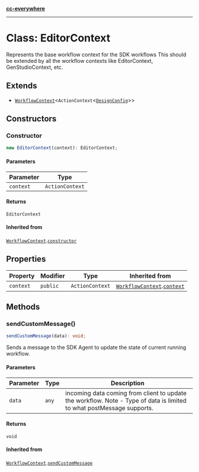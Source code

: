 [**cc-everywhere**](../../../../../../index.md)

***

# Class: EditorContext

Represents the base workflow context for the SDK workflows
This should be extended by all the workflow contexts like EditorContext, GenStudioContext, etc.

## Extends

- [`WorkflowContext`](../../../workflow-context/classes/workflow-context.md)<`ActionContext`<[`DesignConfig`](../../../../../../shared/src/types/editor/design-config-types/type-aliases/design-config.md)\>\>

## Constructors

### Constructor

```ts
new EditorContext(context): EditorContext;
```

#### Parameters

| Parameter | Type |
| ------ | ------ |
| `context` | `ActionContext` |

#### Returns

`EditorContext`

#### Inherited from

[`WorkflowContext`](../../../workflow-context/classes/workflow-context.md).[`constructor`](../../../workflow-context/classes/workflow-context.md#constructor)

## Properties

| Property | Modifier | Type | Inherited from |
| ------ | ------ | ------ | ------ |
| <a id="context"></a> `context` | `public` | `ActionContext` | [`WorkflowContext`](../../../workflow-context/classes/workflow-context.md).[`context`](../../../workflow-context/classes/workflow-context.md#context) |

## Methods

### sendCustomMessage()

```ts
sendCustomMessage(data): void;
```

Sends a message to the SDK Agent to update the state of current running  workflow.

#### Parameters

| Parameter | Type | Description |
| ------ | ------ | ------ |
| `data` | `any` | incoming data coming from client to update the workflow. Note - Type of data is limited to what postMessage supports. |

#### Returns

`void`

#### Inherited from

[`WorkflowContext`](../../../workflow-context/classes/workflow-context.md).[`sendCustomMessage`](../../../workflow-context/classes/workflow-context.md#sendcustommessage)
